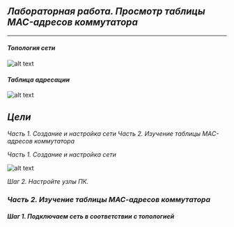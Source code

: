 ## *Лабораторная работа. Просмотр таблицы MAC-адресов коммутатора* ##
___
#### 	*Топология сети*
![alt text](https://github.com/Eliminir/OTUSLABS/blob/Labs/LAB2/1.JPG)

#### *Таблица адресации*
![alt text](https://github.com/Eliminir/OTUSLABS/blob/Labs/LAB2/2.JPG)
	
 ## *Цели*
 *Часть 1. Создание и настройка сети*
 *Часть 2. Изучение таблицы МАС-адресов коммутатора*


*Часть 1. Создание и настройка сети*

![alt text](https://github.com/Eliminir/OTUSLABS/blob/Labs/LAB2/3.JPG)

*Шаг 2. Настройте узлы ПК.*


### *Часть 2. Изучение таблицы МАС-адресов коммутатора*

#### *Шаг 1. Подключаем сеть в соответствии с топологией*


